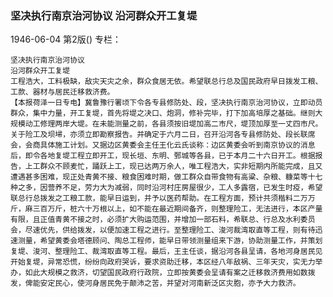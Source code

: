 ### 坚决执行南京治河协议  沿河群众开工复堤

1946-06-04
第2版()
专栏：

    坚决执行南京治河协议
    沿河群众开工复堤
    工程浩大，工料极缺，敌灾天灾之余，群众食居无依。希望联总行总及国民政府早日拨发工粮、工款、器材与居民迁移救济费。                  
    【本报荷泽一日专电】冀鲁豫行署顷下令各专县修防处、段，坚决执行南京治河协议，立即动员群众，集中力量，开工复堤，首先将堤之决口、炮洞，修补完毕，打下加高培厚之基础。继则大规模动工修理两岸大堤。在未能测量之前，各县须按旧堤加高二市尺，堤顶加厚至一丈四市尺。关于险工及坝埽，亦须立即勘察报告。并确定于六月二日，召开沿河各专县修防处、段长联席会，会商具体施工计划。又据边区黄委会主任王化云氏谈称：边区黄委会听到南京协议的消息后，即令各地复堤工程立即开工，现长垣、东明、鄄城等各县，已于本月二十六日开工。根据报告，上工群众不顾麦忙，踊跃上工，现已达两万余人，唯工程浩大，实非短期内所能完成，且又遭遇甚多困难，现正处青黄不接、粮食困难时期，做工群众自带食物有高粱、杂粮、糠菜等十七种之多，因营养不足，劳力大为减弱，同时沿河村庄房屋很少，工人多露宿，已发生时疫，希望联总行总拨发之工粮工款，能早日运到，并予以医药帮助。在工程方面，预计共须楷料二万万斤，麻三百万斤，桩六十万根以上，如不能在最近期间备齐，则整理险工，无法进行，本区产量有限，且正值青黄不接之时，必须扩大购运范围，并增加一部石料，希联总、行总及水利委员会，尽速优先，供给拨发，以便加速工程之进行。至整理险工、浚河裁湾取直等工程，则有待迅速测量，希望黄委会塔德顾问、陶总工程师，能早日带领测量组来下游，协助测量工作，并策划复堤、浚河、整理险工、裁湾取直等工程。最后，王主任谈，据沿河各县呈请，各地河身居民见开始复堤，异常恐慌，纷纷向政府哭诉，要求资助迁移，本区经八年敌祸、三年天灾，实无力举办，如此大规模之救济，切望国民政府行政院，立即按黄委会呈请有案之迁移救济费用如数拨发，俾能安定民心，使河身居民免于颠沛之苦，并望对河南新泛区灾胞，亦予大力救济。
